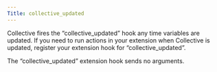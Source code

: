 ```yaml
---
Title: collective_updated
---
```


Collective fires the “collective_updated” hook any time variables are updated. If you need to run actions in your extension when Collective is updated, register your extension hook for “collective_updated”.

The “collective_updated” extension hook sends no arguments.
